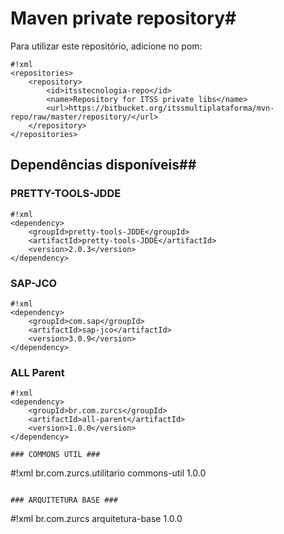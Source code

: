 # Maven private repository#

Para utilizar este repositório, adicione no pom:

```
#!xml
<repositories>
	<repository>
		<id>itsstecnologia-repo</id>
		<name>Repository for ITSS private libs</name>
		<url>https://bitbucket.org/itssmultiplataforma/mvn-repo/raw/master/repository/</url>
	</repository>
</repositories>
```

## Dependências disponíveis##
### PRETTY-TOOLS-JDDE ###

```
#!xml
<dependency>
	<groupId>pretty-tools-JDDE</groupId>
	<artifactId>pretty-tools-JDDE</artifactId>
	<version>2.0.3</version>
</dependency>
```
### SAP-JCO ###

```
#!xml
<dependency>
	<groupId>com.sap</groupId>
	<artifactId>sap-jco</artifactId>
	<version>3.0.9</version>
</dependency>
```
### ALL Parent ###

```
#!xml
<dependency>
	<groupId>br.com.zurcs</groupId>
	<artifactId>all-parent</artifactId>
	<version>1.0.0</version>
</dependency>

### COMMONS UTIL ###

```
#!xml
<dependency>
	<groupId>br.com.zurcs.utilitario</groupId>
	<artifactId>commons-util</artifactId>
	<version>1.0.0</version>
</dependency>
```

### ARQUITETURA BASE ###

```
#!xml
<dependency>
	<groupId>br.com.zurcs</groupId>
	<artifactId>arquitetura-base</artifactId>
	<version>1.0.0</version>
</dependency>
```

